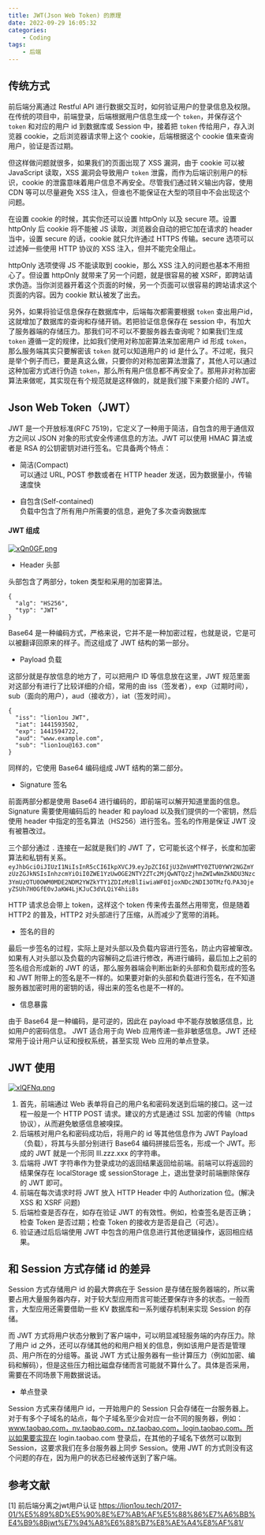 ```yaml
---
title: JWT(Json Web Token) 的原理
date: 2022-09-29 16:05:32
categories: 
    - Coding
tags:
    - 后端
---
```


## 传统方式
前后端分离通过 Restful API 进行数据交互时，如何验证用户的登录信息及权限。在传统的项目中，前端登录，后端根据用户信息生成一个 `token`，并保存这个 `token` 和对应的用户 id 到数据库或 Session 中，接着把 `token` 传给用户，存入浏览器 cookie，之后浏览器请求带上这个 cookie，后端根据这个 cookie 值来查询用户，验证是否过期。

但这样做问题就很多，如果我们的页面出现了 XSS 漏洞，由于 cookie 可以被 JavaScript 读取，XSS 漏洞会导致用户 `token` 泄露，而作为后端识别用户的标识，cookie 的泄露意味着用户信息不再安全。尽管我们通过转义输出内容，使用 CDN 等可以尽量避免 XSS 注入，但谁也不能保证在大型的项目中不会出现这个问题。

在设置 cookie 的时候，其实你还可以设置 httpOnly 以及 secure 项。设置 httpOnly 后 cookie 将不能被 JS 读取，浏览器会自动的把它加在请求的 header 当中，设置 secure 的话，cookie 就只允许通过 HTTPS 传输。secure 选项可以过滤掉一些使用 HTTP 协议的 XSS 注入，但并不能完全阻止。

httpOnly 选项使得 JS 不能读取到 cookie，那么 XSS 注入的问题也基本不用担心了。但设置 httpOnly 就带来了另一个问题，就是很容易的被 XSRF，即跨站请求伪造。当你浏览器开着这个页面的时候，另一个页面可以很容易的跨站请求这个页面的内容。因为 cookie 默认被发了出去。

另外，如果将验证信息保存在数据库中，后端每次都需要根据 `token` 查出用户id，这就增加了数据库的查询和存储开销。若把验证信息保存在 session 中，有加大了服务器端的存储压力。那我们可不可以不要服务器去查询呢？如果我们生成 `token` 遵循一定的规律，比如我们使用对称加密算法来加密用户 id 形成 `token`，那么服务端其实只要解密该 `token` 就可以知道用户的 id 是什么了。不过呢，我只是举个例子而已，要是真这么做，只要你的对称加密算法泄露了，其他人可以通过这种加密方式进行伪造 `token`，那么所有用户信息都不再安全了。那用非对称加密算法来做呢，其实现在有个规范就是这样做的，就是我们接下来要介绍的 JWT。

## Json Web Token（JWT）
JWT 是一个开放标准(RFC 7519)，它定义了一种用于简洁，自包含的用于通信双方之间以 JSON 对象的形式安全传递信息的方法。JWT 可以使用 HMAC 算法或者是 RSA 的公钥密钥对进行签名。它具备两个特点：

- 简洁(Compact)  
可以通过 URL, POST 参数或者在 HTTP header 发送，因为数据量小，传输速度快

- 自包含(Self-contained)  
负载中包含了所有用户所需要的信息，避免了多次查询数据库

#### JWT 组成
[![xQn0GF.png](https://s1.ax1x.com/2022/10/03/xQn0GF.png)](https://imgse.com/i/xQn0GF)

- Header 头部

头部包含了两部分，token 类型和采用的加密算法。
```
{
  "alg": "HS256",
  "typ": "JWT"
}
```

Base64 是一种编码方式，严格来说，它并不是一种加密过程，也就是说，它是可以被翻译回原来的样子。而这组成了 JWT 结构的第一部分。

- Payload 负载

这部分就是存放信息的地方了，可以把用户 ID 等信息放在这里，JWT 规范里面对这部分有进行了比较详细的介绍，常用的由 iss（签发者），exp（过期时间），sub（面向的用户），aud（接收方），iat（签发时间）。
```
{
  "iss": "lion1ou JWT",
  "iat": 1441593502,
  "exp": 1441594722,
  "aud": "www.example.com",
  "sub": "lion1ou@163.com"
}
```
同样的，它使用 Base64 编码组成 JWT 结构的第二部分。

- Signature 签名

前面两部分都是使用 Base64 进行编码的，即前端可以解开知道里面的信息。Signature 需要使用编码后的 header 和 payload 以及我们提供的一个密钥，然后使用 header 中指定的签名算法（HS256）进行签名。签名的作用是保证 JWT 没有被篡改过。

三个部分通过 `.` 连接在一起就是我们的 JWT 了，它可能长这个样子，长度和加密算法和私钥有关系。
`eyJhbGciOiJIUzI1NiIsInR5cCI6IkpXVCJ9`.`eyJpZCI6IjU3ZmVmMTY0ZTU0YWY2NGZmYzUzZGJkNSIsInhzcmYiOiI0ZWE1YzUwOGE2NTY2ZTc2MjQwNTQzZjhmZWIwNmZkNDU3Nzc3YmUzOTU0OWM0MDE2NDM2YWZkYTY1ZDIzMzBlIiwiaWF0IjoxNDc2NDI3OTMzfQ`.`PA3QjeyZSUh7H0GfE0vJaKW4LjKJuC3dVLQiY4hii8s`


HTTP 请求总会带上 token，这样这个 token 传来传去虽然占用带宽，但是随着 HTTP2 的普及，HTTP2 对头部进行了压缩，从而减少了宽带的消耗。

- 签名的目的

最后一步签名的过程，实际上是对头部以及负载内容进行签名，防止内容被窜改。如果有人对头部以及负载的内容解码之后进行修改，再进行编码，最后加上之前的签名组合形成新的 JWT 的话，那么服务器端会判断出新的头部和负载形成的签名和 JWT 附带上的签名是不一样的。如果要对新的头部和负载进行签名，在不知道服务器加密时用的密钥的话，得出来的签名也是不一样的。

- 信息暴露

由于 Base64 是一种编码，是可逆的，因此在 payload 中不能存放敏感信息，比如用户的密码信息。
JWT 适合用于向 Web 应用传递一些非敏感信息。JWT 还经常用于设计用户认证和授权系统，甚至实现 Web 应用的单点登录。

## JWT 使用
[![xlQFNq.png](https://s1.ax1x.com/2022/10/04/xlQFNq.png)](https://imgse.com/i/xlQFNq)

1. 首先，前端通过 Web 表单将自己的用户名和密码发送到后端的接口。这一过程一般是一个 HTTP POST 请求。建议的方式是通过 SSL 加密的传输（https 协议），从而避免敏感信息被嗅探。
2. 后端核对用户名和密码成功后，将用户的 id 等其他信息作为 JWT Payload（负载），将其与头部分别进行 Base64 编码拼接后签名，形成一个 JWT。形成的 JWT 就是一个形同 lll.zzz.xxx 的字符串。
3. 后端将 JWT 字符串作为登录成功的返回结果返回给前端。前端可以将返回的结果保存在 localStorage 或 sessionStorage 上，退出登录时前端删除保存的 JWT 即可。
4. 前端在每次请求时将 JWT 放入 HTTP Header 中的 Authorization 位。(解决 XSS 和 XSRF 问题)
5. 后端检查是否存在，如存在验证 JWT 的有效性。例如，检查签名是否正确；检查 Token 是否过期；检查 Token 的接收方是否是自己（可选）。
6. 验证通过后后端使用 JWT 中包含的用户信息进行其他逻辑操作，返回相应结果。

## 和 Session 方式存储 id 的差异
Session 方式存储用户 id 的最大弊病在于 Session 是存储在服务器端的，所以需要占用大量服务器内存，对于较大型应用而言可能还要保存许多的状态。一般而言，大型应用还需要借助一些 KV 数据库和一系列缓存机制来实现 Session 的存储。

而 JWT 方式将用户状态分散到了客户端中，可以明显减轻服务端的内存压力。除了用户 id 之外，还可以存储其他的和用户相关的信息，例如该用户是否是管理员、用户所在的分组等。虽说 JWT 方式让服务器有一些计算压力（例如加密、编码和解码），但是这些压力相比磁盘存储而言可能就不算什么了。具体是否采用，需要在不同场景下用数据说话。

- 单点登录

Session 方式来存储用户 id，一开始用户的 Session 只会存储在一台服务器上。对于有多个子域名的站点，每个子域名至少会对应一台不同的服务器，例如：www.taobao.com，nv.taobao.com，nz.taobao.com，login.taobao.com。所以如果要实现在 login.taobao.com 登录后，在其他的子域名下依然可以取到 Session，这要求我们在多台服务器上同步 Session。使用 JWT 的方式则没有这个问题的存在，因为用户的状态已经被传送到了客户端。

## 参考文献
[1] 前后端分离之jwt用户认证 https://lion1ou.tech/2017-01/%E5%89%8D%E5%90%8E%E7%AB%AF%E5%88%86%E7%A6%BB%E4%B9%8Bjwt%E7%94%A8%E6%88%B7%E8%AE%A4%E8%AF%81/  